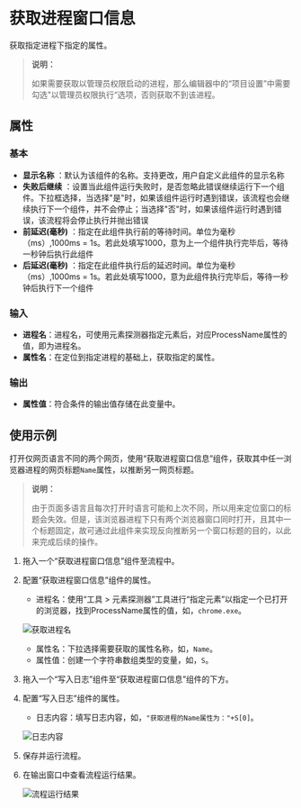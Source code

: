 # 获取进程窗口信息

获取指定进程下指定的属性。

>**说明：**
>
>如果需要获取以管理员权限启动的进程，那么编辑器中的“项目设置”中需要勾选"以管理员权限执行“选项，否则获取不到该进程。

## 属性

### 基本

- **显示名称** ：默认为该组件的名称。支持更改，用户自定义此组件的显示名称
- **失败后继续** ：设置当此组件运行失败时，是否忽略此错误继续运行下一个组件。下拉框选择，当选择"是"时，如果该组件运行时遇到错误，该流程也会继续执行下一个组件，并不会停止；当选择"否"时，如果该组件运行时遇到错误，该流程将会停止执行并抛出错误
- **前延迟(毫秒)** ：指定在此组件执行前的等待时间。单位为毫秒（ms）,1000ms = 1s。若此处填写1000，意为上一个组件执行完毕后，等待一秒钟后执行此组件
- **后延迟(毫秒)** ：指定在此组件执行后的延迟时间。单位为毫秒（ms）,1000ms = 1s。若此处填写1000，意为此组件执行完毕后，等待一秒钟后执行下一个组件

### 输入

- **进程名**：进程名，可使用元素探测器指定元素后，对应ProcessName属性的值，即为进程名。
- **属性名**：在定位到指定进程的基础上，获取指定的属性。

### 输出

- **属性值**：符合条件的输出值存储在此变量中。

## 使用示例

打开仅网页语言不同的两个网页，使用“获取进程窗口信息”组件，获取其中任一浏览器进程的网页标题`Name`属性，以推断另一网页标题。

>**说明：**
>
> 由于页面多语言且每次打开时语言可能和上次不同，所以用来定位窗口的标题会失效。但是，该浏览器进程下只有两个浏览器窗口同时打开，且其中一个标题固定，故可通过此组件来实现反向推断另一个窗口标题的目的，以此来完成后续的操作。

1. 拖入一个“获取进程窗口信息”组件至流程中。
2. 配置“获取进程窗口信息”组件的属性。

    - 进程名：使用“工具 > 元素探测器”工具进行“指定元素”以指定一个已打开的浏览器，找到ProcessName属性的值，如，`chrome.exe`。

    ![获取进程名](https://docimages.blob.core.chinacloudapi.cn/images/Activities/processname20210622.png)

    - 属性名：下拉选择需要获取的属性名称，如，`Name`。
    - 属性值：创建一个字符串数组类型的变量，如，`S`。

3. 拖入一个“写入日志”组件至“获取进程窗口信息”组件的下方。
4. 配置“写入日志”组件的属性。

    - 日志内容：填写日志内容，如，`"获取进程的Name属性为："+S[0]`。

    ![日志内容](https://docimages.blob.core.chinacloudapi.cn/images/Activities/writelog20210622.png)

5. 保存并运行流程。
6. 在输出窗口中查看流程运行结果。

    ![流程运行结果](https://docimages.blob.core.chinacloudapi.cn/images/Activities/runresult20210622.png)
